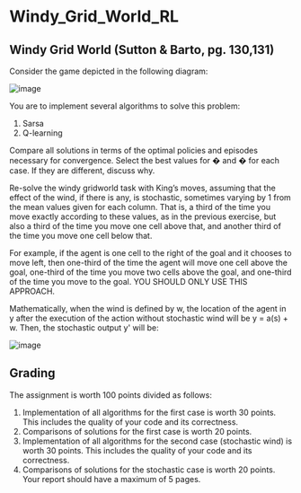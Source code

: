 # Windy_Grid_World_RL
 ## Windy Grid World (Sutton & Barto, pg. 130,131)

Consider the game depicted in the following diagram:


![image](https://user-images.githubusercontent.com/51359449/181653632-1965b358-ad52-4f3a-8524-86674802acbe.png)


You are to implement several algorithms to solve this problem:

1. Sarsa
2. Q-learning

Compare all solutions in terms of the optimal policies and episodes necessary for convergence. Select
the best values for � and � for each case. If they are different, discuss why. 

Re-solve the windy gridworld task with King’s moves, assuming that the effect of the wind, if there is
any, is stochastic, sometimes varying by 1 from the mean values given for each column. That is, a third
of the time you move exactly according to these values, as in the previous exercise, but also a third of
the time you move one cell above that, and another third of the time you move one cell below that.

For example, if the agent is one cell to the right of the goal and it chooses to move left, then one-third of
the time the agent will move one cell above the goal, one-third of the time you move two cells above
the goal, and one-third of the time you move to the goal. YOU SHOULD ONLY USE THIS APPROACH.

Mathematically, when the wind is defined by w, the location of the agent in y after the execution of the
action without stochastic wind will be y = a(s) + w. Then, the stochastic output y' will be:

![image](https://user-images.githubusercontent.com/51359449/181653818-eb556955-b662-4c55-9ea1-130f83e84026.png)


## Grading

The assignment is worth 100 points divided as follows:

1. Implementation of all algorithms for the first case is worth 30 points. This includes the quality of
your code and its correctness.
2. Comparisons of solutions for the first case is worth 20 points.
3. Implementation of all algorithms for the second case (stochastic wind) is worth 30 points. This
includes the quality of your code and its correctness.
4. Comparisons of solutions for the stochastic case is worth 20 points. Your report should have a
maximum of 5 pages.
